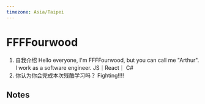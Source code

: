 ```yaml
---
timezone: Asia/Taipei
---
```



# FFFFourwood 

1. 自我介绍
Hello everyone, I'm FFFFourwood, but you can call me "Arthur". I work as a software engineer.  JS｜React｜ C#
2. 你认为你会完成本次残酷学习吗？
Fighting!!!!
## Notes

<!-- Content_START -->

<!-- Content_END -->
